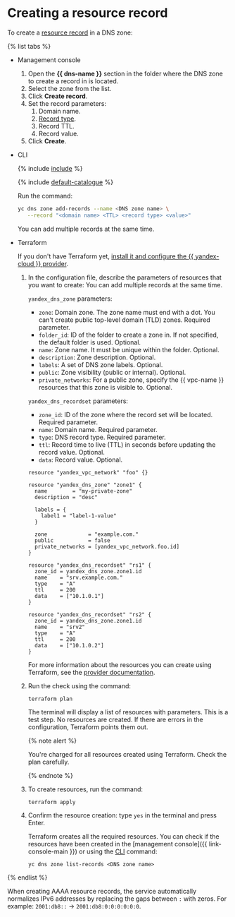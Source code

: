 # Creating a resource record

To create a [resource record](../concepts/resource-record.md) in a DNS zone:

{% list tabs %}

- Management console
  1. Open the **{{ dns-name }}** section in the folder where the DNS zone to create a record in is located.
  1. Select the zone from the list.
  1. Click **Create record**.
  1. Set the record parameters:
     1. Domain name.
     1. [Record type](../concepts/resource-record.md#rr-types).
     1. Record TTL.
     1. Record value.
  1. Click **Create**.

- CLI

  {% include [include](../../_includes/cli-install.md) %}

  {% include [default-catalogue](../../_includes/default-catalogue.md) %}

  Run the command:

  ```bash
  yc dns zone add-records --name <DNS zone name> \
     --record "<domain name> <TTL> <record type> <value>"
  ```

  You can add multiple records at the same time.

- Terraform

  If you don't have Terraform yet, [install it and configure the {{ yandex-cloud }} provider](../../solutions/infrastructure-management/terraform-quickstart.md#install-terraform).

  1. In the configuration file, describe the parameters of resources that you want to create: You can add multiple records at the same time.

     `yandex_dns_zone` parameters:
     * `zone`: Domain zone. The zone name must end with a dot. You can't create public top-level domain (TLD) zones. Required parameter.
     * `folder_id`: ID of the folder to create a zone in. If not specified, the default folder is used. Optional.
     * `name`: Zone name. It must be unique within the folder. Optional.
     * `description`: Zone description. Optional.
     * `labels`: A set of DNS zone labels. Optional.
     * `public`: Zone visibility (public or internal). Optional.
     * `private_networks`: For a public zone, specify the {{ vpc-name }} resources that this zone is visible to. Optional.

     `yandex_dns_recordset` parameters:
     * `zone_id`: ID of the zone where the record set will be located. Required parameter.
     * `name`: Domain name. Required parameter.
     * `type`: DNS record type. Required parameter.
     * `ttl`: Record time to live (TTL) in seconds before updating the record value. Optional.
     * `data`: Record value. Optional.

     ```hcl
     resource "yandex_vpc_network" "foo" {}
     
     resource "yandex_dns_zone" "zone1" {
       name        = "my-private-zone"
       description = "desc"
     
       labels = {
         label1 = "label-1-value"
       }
     
       zone             = "example.com."
       public           = false
       private_networks = [yandex_vpc_network.foo.id]
     }
     
     resource "yandex_dns_recordset" "rs1" {
       zone_id = yandex_dns_zone.zone1.id
       name    = "srv.example.com."
       type    = "A"
       ttl     = 200
       data    = ["10.1.0.1"]
     }
     
     resource "yandex_dns_recordset" "rs2" {
       zone_id = yandex_dns_zone.zone1.id
       name    = "srv2"
       type    = "A"
       ttl     = 200
       data    = ["10.1.0.2"]
     }
     ```

     For more information about the resources you can create using Terraform, see the [provider documentation](https://www.terraform.io/docs/providers/yandex/index.html).

  1. Run the check using the command:

     ```
     terraform plan
     ```

     The terminal will display a list of resources with parameters. This is a test step. No resources are created. If there are errors in the configuration, Terraform points them out.

       {% note alert %}

       You're charged for all resources created using Terraform. Check the plan carefully.

       {% endnote %}

  1. To create resources, run the command:

     ```
     terraform apply
     ```

  1. Confirm the resource creation: type `yes` in the terminal and press Enter.

     Terraform creates all the required resources. You can check if the resources have been created in the [management console]({{ link-console-main }}) or using the [CLI](../../cli/quickstart.md) command:

     ```
     yc dns zone list-records <DNS zone name>
     ```

{% endlist %}

When creating AAAA resource records, the service automatically normalizes IPv6 addresses by replacing the gaps between `:` with zeros. For example: `2001:db8::` → `2001:db8:0:0:0:0:0:0`.


